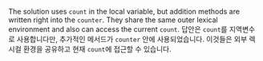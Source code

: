 
The solution uses `count` in the local variable, but addition methods are written right into the `counter`. They share the same outer lexical environment and also can access the current `count`.
답안은 `count`를 지역변수로 사용합니다만, 추가적인 메서드가 `counter` 안에 사용되었습니다. 이것들은 외부 렉시컬 환경을 공유하고 현재 `count`에 접근할 수 있습니다.
